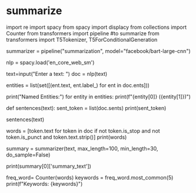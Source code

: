 # summarize
import re
import spacy
from spacy import displacy
from collections import Counter
from transformers import pipeline #to summarize
from transformers import T5Tokenizer, T5ForConditionalGeneration

summarizer = pipeline("summarization", model="facebook/bart-large-cnn")

nlp = spacy.load('en_core_web_sm')

text=input("Enter a text: ")
doc = nlp(text)

entities = list(set([(ent.text, ent.label_) for ent in doc.ents]))

print("Named Entities:")
for entity in entities:
    print(f"{entity[0]} ({entity[1]})")

def sentences(text):
    sent_token = list(doc.sents)
    print(sent_token)

sentences(text)

words = [token.text for token in doc if not token.is_stop and not token.is_punct and token.text.strip()]
print(words)


summary = summarizer(text, max_length=100, min_length=30, do_sample=False)

print(summary[0]['summary_text'])

freq_word= Counter(words)
keywords = freq_word.most_common(5)
print(f"Keywords: {keywords}")
